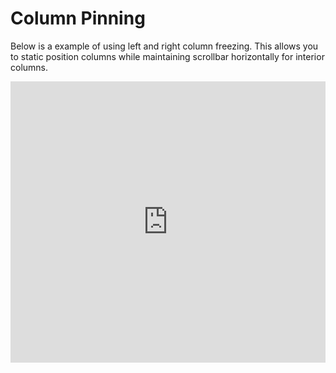 # Column Pinning

Below is a example of using left and right column freezing. This allows you to
static position columns while maintaining scrollbar horizontally for interior
columns.

<iframe width="100%" height="450" frameborder="0" src="https://embed.plnkr.co/ZAqfudC0ToOBhUOpfDs3?show=preview&autoCloseSidebar=true" />

## Important Notes
The columns that are going to be pinned to the left or right
must be in those respective positions. Example: You can't pin a column
to the left that is the last row on the right.
